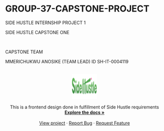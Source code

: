 # GROUP-37-CAPSTONE-PROJECT
SIDE HUSTLE INTERNSHIP PROJECT 1

SIDE HUSTLE CAPSTONE ONE

<br />

CAPSTONE TEAM

MMERICHUKWU ANOSIKE (TEAM LEAD) ID SH-IT-0004119

<br />

<div align="center">
  <a href="https://github.com/Roarnotes/GROUP-37-CAPSTONE-PROJECT">
    <img src="images/logo-dark.114b4a7b.png" alt="Logo" width="80" height="80">
  </a>

  <p align="center">
      This is a frontend design done in fulfillment of Side Hustle requirements
      <br />
      <a href="https://github.com/Roarnotes/GROUP-37-CAPSTONE-PROJECT"><strong>Explore the docs »</strong></a>
      <br />
      <br />
      <a href="https://roarnotes.github.io/GROUP-37-CAPSTONE-PROJECT/">View project</a>
      ·
      <a href="https://github.com/Roarnotes/GROUP-37-CAPSTONE-PROJECT/issues">Report Bug</a>
      ·
      <a href="https://github.com/Roarnotes/GROUP-37-CAPSTONE-PROJECT/issues">Request Feature</a>
    </p>

</div>
